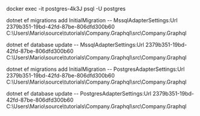 docker exec -it postgres-4k3J psql -U postgres

dotnet ef migrations add InitialMigration -- MssqlAdapterSettings:Url 2379b351-19bd-42fd-87be-806dfd300b60 C:\Users\Mario\source\tutorials\Company.Graphql\src\Company.Graphql

dotnet ef database update -- MssqlAdapterSettings:Url 2379b351-19bd-42fd-87be-806dfd300b60 C:\Users\Mario\source\tutorials\Company.Graphql\src\Company.Graphql

dotnet ef migrations add InitialMigration -- PostgresAdapterSettings:Url 2379b351-19bd-42fd-87be-806dfd300b60 C:\Users\Mario\source\tutorials\Company.Graphql\src\Company.Graphql

dotnet ef database update -- PostgresAdapterSettings:Url 2379b351-19bd-42fd-87be-806dfd300b60 C:\Users\Mario\source\tutorials\Company.Graphql\src\Company.Graphql





